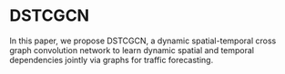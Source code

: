 # DSTCGCN

In this paper, we propose DSTCGCN, a dynamic spatial-temporal cross graph convolution network to learn dynamic spatial and temporal dependencies jointly via graphs for traffic forecasting.
